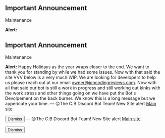 <h2>Important Announcement</h2>
<h>Maintenance</h>
<p>
<b>Alert:</b>
<h2>Important Announcement</h2>
<h>Maintenance</h>
<p>
<b>Alert:</b>
Happy Holidays as the year wraps closer to the end. We want to thank you for standing by while we had some issues. Now with that said the site VVV below is a very much WIP. We are looking for developers to help us please reach out at our email <a href="mailto:owner@joncodingreviews.com">owner@joncodingreviews.com</a>. Now with all that said our bot is still a work in progress and still working out kinks with the work stress and other things going on we have put the Bot's Devolpement on the back burner. We know this is a long message but we appericate your time.
— 😊The C.B Discord Bot Team! New Site alert <a href="https://www.joncodingreviews.com">Main site</a></p>
<button id="dismiss-btn">Dismiss</button>
<script>
    var endDateString = "2024-12-31"; // Set your end date
</script>
<script src="/js/announcement.js"></script>
— 😊The C.B Discord Bot Team! New Site alert <a href="https://www.joncodingreviews.com">Main site</a></p>
<button id="dismiss-btn">Dismiss</button>
<script>
    var endDateString = "2024-09-30"; // Set your end date
</script>
<script src="/js/announcement.js"></script>
